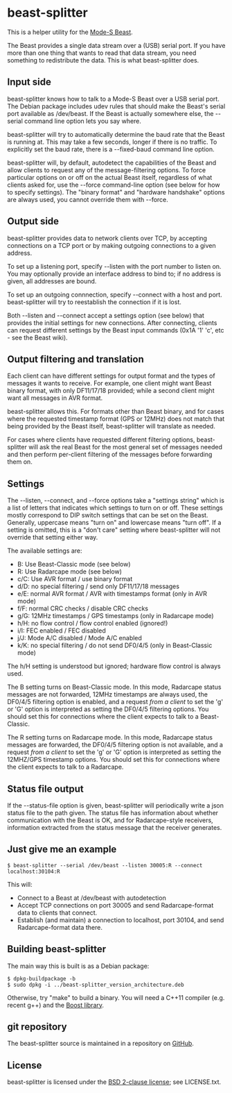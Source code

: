 # beast-splitter

This is a helper utility for the [Mode-S Beast][1].

The Beast provides a single data stream over a (USB) serial port.
If you have more than one thing that wants to read that data stream, you need
something to redistribute the data. This is what beast-splitter does.

## Input side

beast-splitter knows how to talk to a Mode-S Beast over a USB serial port.
The Debian package includes udev rules that should make the Beast's serial
port available as /dev/beast. If the Beast is actually somewhere else, the
--serial command line option lets you say where.

beast-splitter will try to automatically determine the baud rate that the Beast
is running at. This may take a few seconds, longer if there is no traffic.
To explicitly set the baud rate, there is a --fixed-baud command line option.

beast-splitter will, by default, autodetect the capabilities of the Beast and
allow clients to request any of the message-filtering options. To force
particular options on or off on the actual Beast itself, regardless of what
clients asked for, use the --force command-line option (see below for how to
specify settings). The "binary format" and "hardware handshake" options are
always used, you cannot override them with --force.

## Output side

beast-splitter provides data to network clients over TCP, by accepting
connections on a TCP port or by making outgoing connections to a given address.

To set up a listening port, specify --listen with the port number to listen on. 
You may optionally provide an interface address to bind to; if no address is
given, all addresses are bound.

To set up an outgoing connnection, specify --connect with a host and port.
beast-splitter will try to reestablish the connection if it is lost.

Both --listen and --connect accept a settings option (see below) that provides
the initial settings for new connections. After connecting, clients can
request different settings by the Beast input commands (0x1A '1' 'c', etc -
see the Beast wiki).

## Output filtering and translation

Each client can have different settings for output format and the types of
messages it wants to receive. For example, one client might want Beast binary
format, with only DF11/17/18 provided; while a second client might want all
messages in AVR format.

beast-splitter allows this. For formats other than Beast binary, and for cases
where the requested timestamp format (GPS or 12MHz) does not match that being
provided by the Beast itself, beast-splitter will translate as needed.

For cases where clients have requested different filtering options,
beast-splitter will ask the real Beast for the most general set of messages
needed and then perform per-client filtering of the messages before forwarding
them on.

## Settings

The --listen, --connect, and --force options take a "settings string" which is
a list of letters that indicates which settings to turn on or off. These
settings mostly correspond to DIP switch settings that can be set on the Beast.
Generally, uppercase means "turn on" and lowercase means "turn off". If a
setting is omitted, this is a "don't care" setting where beast-splitter will
not override that setting either way.

The available settings are:

 * B: Use Beast-Classic mode (see below)
 * R: Use Radarcape mode (see below)
 * c/C: Use AVR format / use binary format
 * d/D: no special filtering / send only DF11/17/18 messages
 * e/E: normal AVR format / AVR with timestamps format (only in AVR mode)
 * f/F: normal CRC checks / disable CRC checks
 * g/G: 12MHz timestamps / GPS timestamps (only in Radarcape mode)
 * h/H: no flow control / flow control enabled (ignored!)
 * i/I: FEC enabled / FEC disabled
 * j/J: Mode A/C disabled / Mode A/C enabled
 * k/K: no special filtering / do not send DF0/4/5 (only in Beast-Classic mode)

The h/H setting is understood but ignored; hardware flow control is always
used.

The B setting turns on Beast-Classic mode. In this mode, Radarcape status
messages are not forwarded, 12MHz timestamps are always used, the DF0/4/5
filtering option is enabled, and a request _from a client_ to set the 'g' or
'G' option is interpreted as setting the DF0/4/5 filtering options. You should
set this for connections where the client expects to talk to a Beast-Classic.

The R setting turns on Radarcape mode. In this mode, Radarcape status
messages are forwarded, the DF0/4/5 filtering option is not available,
and a request _from a client_ to set the 'g' or 'G' option is interpreted as
setting the 12MHZ/GPS timestamp options. You should set this for connections
where the client expects to talk to a Radarcape.

## Status file output

If the --status-file option is given, beast-splitter will periodically write
a json status file to the path given. The status file has information about
whether communication with the Beast is OK, and for Radarcape-style receivers,
information extracted from the status message that the receiver generates.

## Just give me an example

```
$ beast-splitter --serial /dev/beast --listen 30005:R --connect localhost:30104:R
```

This will:

 * Connect to a Beast at /dev/beast with autodetection
 * Accept TCP connections on port 30005 and send Radarcape-format data
   to clients that connect.
 * Establish (and maintain) a connection to localhost, port 30104, and
   send Radarcape-format data there.

## Building beast-splitter

The main way this is built is as a Debian package:

```
$ dpkg-buildpackage -b
$ sudo dpkg -i ../beast-splitter_version_architecture.deb
```

Otherwise, try "make" to build a binary. You will need a C++11 compiler (e.g.
recent g++) and the [Boost library][2].

## git repository

The beast-splitter source is maintained in a repository on [GitHub][3].

## License

beast-splitter is licensed under the [BSD 2-clause license][4]; see LICENSE.txt.


[1]: http://www.modesbeast.com/
[2]: http://www.boost.org/
[3]: https://github.com/flightaware/beast-splitter
[4]: https://opensource.org/licenses/BSD-2-Clause

